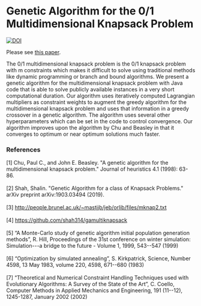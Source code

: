 <h1>Genetic Algorithm for the 0/1 Multidimensional Knapsack Problem</h1>

<a href="https://doi.org/10.5281/zenodo.3344947"><img src="https://zenodo.org/badge/DOI/10.5281/zenodo.3344947.svg" alt="DOI"></a>

Please see <a href="https://github.com/shah314/multidimensionalknapsack/blob/master/GeneticKnapsack.pdf">this paper</a>.

<p>The 0/1 multidimensional knapsack problem is the 0/1 knapsack problem with m constraints which makes it difficult to solve using traditional methods like dynamic programming or branch and bound algorithms. We present a genetic algorithm for the multidimensional knapsack problem with Java code that is able to solve publicly available instances in a very short computational duration. Our algorithm uses iteratively computed Lagrangian multipliers as constraint weights to augment the greedy algorithm for the multidimensional knapsack problem and uses that information in a greedy crossover in a genetic algorithm. The algorithm uses several other hyperparameters which can be set in the code to control convergence. Our algorithm improves upon the algorithm by Chu and Beasley in that it converges to optimum or near optimum solutions much faster.</p>

<h3>References</h3>

[1] Chu, Paul C., and John E. Beasley. "A genetic algorithm for the multidimensional knapsack problem." Journal of heuristics 4.1 (1998): 63-86.<br><br>
[2] Shah, Shalin. "Genetic Algorithm for a class of Knapsack Problems." arXiv preprint arXiv:1903.03494 (2019).<br><br>
[3] http://people.brunel.ac.uk/~mastjjb/jeb/orlib/files/mknap2.txt<br><br>
[4] https://github.com/shah314/gamultiknapsack<br><br>
[5] “A Monte-Carlo study of genetic algorithm initial population generation methods”, R. Hill, Proceedings of the 31st conference on winter simulation: Simulation---a bridge to the future - Volume 1, 1999, 543--547 (1999)<br><br>
[6] “Optimization by simulated annealing”, S. Kirkpatrick, Science, Number 4598, 13 May 1983, volume 220, 4598, 671--680 (1983) <br><br>
[7] “Theoretical and Numerical Constraint Handling Techniques used with Evolutionary Algorithms: A Survey of the State of the Art”, C. Coello, Computer Methods in Applied Mechanics and Engineering, 191 (11--12), 1245-1287, January 2002 (2002)<br><br>
